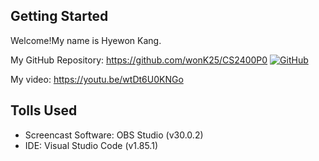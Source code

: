 ## Getting Started

Welcome!My name is Hyewon Kang. 

My GitHub Repository: https://github.com/wonK25/CS2400P0
[![GitHub](https://img.shields.io/badge/GitHub-Repository-blue?logo=github)](https://github.com/wonK25/CS2400P0)

My video: https://youtu.be/wtDt6U0KNGo

## Tolls Used

- Screencast Software: OBS Studio (v30.0.2)
- IDE: Visual Studio Code (v1.85.1)



